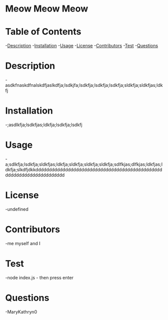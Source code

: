 

# Meow Meow Meow

# Table of Contents
-[Description](#description)
-[Installation](#installation)
-[Usage](#usage)
-[License](#license)
-[Contributors](#contributors)
-[Test](#test)
-[Questions](#questions)
# Description
-asdkfnaskdfnalskdfjaslkdfja;lsdkjfa;lsdkfja;lsdkfja;lsdkfja;sldkfja;sldkfjas;ldkfj
# Installation
-;asdlkfja;lsdkfjas;ldkfja;lsdkfja;lsdkfj
# Usage
-a;sdlkfja;lsdkfja;sldkfjas;ldkfja;sldkfja;sldkfja;sldkfja;sdlfkjas;dlfkjas;ldkfjas;ldkfja;slkdfjdkkddddddddddddddddddddddddddddddddddddddddddddddddddddddddddddddddddddd
# License
-undefined
# Contributors
-me myself and I
# Test
-node index.js - then press enter
# Questions
-MaryKathryn0
  